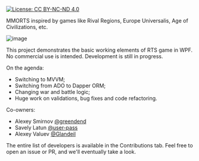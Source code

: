 [![License: CC BY-NC-ND 4.0](https://img.shields.io/badge/License-CC%20BY--NC--ND%204.0-lightgrey.svg)](https://creativecommons.org/licenses/by-nc-nd/4.0/)

MMORTS inspired by games like Rival Regions, Europe Universalis, Age of Civilizations, etc. 

![image](https://user-images.githubusercontent.com/68186730/142873478-e1830f6a-a0d6-4196-a19b-a47c9cfac0c0.png)

This project demonstrates the basic working elements of RTS game in WPF. No commercial use is intended.
Development is still in progress.

On the agenda:
- Switching to MVVM; 
- Switching from ADO to Dapper ORM;
- Changing war and battle logic;
- Huge work on validations, bug fixes and code refactoring.

Co-owners:
- Alexey Smirnov [@greendend](https://github.com/greendend)
- Savely Latun [@user-pass](https://github.com/user-pass)
- Alexey Valuev [@Glandeil](https://github.com/Glandeil)

The entire list of developers is available in the Contributions tab. Feel free to open an issue or PR, and we'll eventually take a look.
